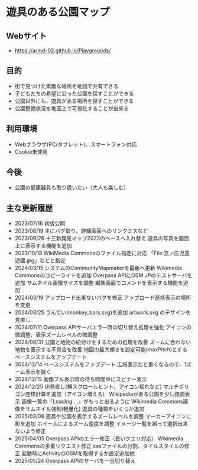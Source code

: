 # 遊具のある公園マップ

## Webサイト
* https://armd-02.github.io/Playgrounds/

## 目的
* 街で見つけた素敵な場所を地図で共有できる
* 子どもたちの希望に沿った公園を探すことができる
* 公園以外にも、遊具がある場所を探すことができる
* 公園整備状況を地図上で可視化することが出来る

## 利用環境
* Webブラウザ(PC/タブレット)、スマートフォン対応
* Cookie未使用

## 今後
* 公園の健康器具も取り扱いたい（大人も楽しむ）

## 主な更新履歴
* 2023/07/16 初版公開
* 2023/08/19 主にバグ取り。詳細画面へのリンクミスなど
* 2023/09/26 十三新発見マップ2023のベースへ入れ替え
             遊具の写真を画面上に表示する機能を追加
* 2023/10/18 WikiMedia Commonsのファイル指定に対応
             「File:笠ノ庄児童遊園.jpg」などと指定
* 2024/03/15 システムのCommunityMapmakerを最新へ更新
             Wikimedia Commonsのコピーライトを追加
             Overpass APIにOSM JPのテストサーバを追加
             サムネイル画像サイズを調整
             編集画面でコメントを表示する機能を追加
* 2024/03/19 アップロード出来ないバグを修正
             アップロード進捗表示の場所を変更
* 2024/03/25 うんてい(monkey_bars.svg)を追加
             artwork.svg のデザインを見直し
* 2024/07/11 Overpass APIサーバエラー時の切り替え処理を強化
             アイコンの微調整、表示ズームレベルの微調整
* 2024/08/31 公園と地物の紐付けをするための処理を改善
             ズームに合わない地物を表示する不具合を改善
             地図の最大傾きを設定可能(maxPitch)とする
             ベースシステムをアップデート
* 2024/12/14 ベースシステムをアップデート
             広域表示だと重くなるので、1ズーム表示を狭く
* 2024/12/15 画像フル表示時の待ち時間中にスピナー表示
* 2024/12/25 UI見直し(横スクロールヒント、アイコン揺れなど)
             マルチポリゴン座標計算を追加（アイコン増える）
             Wikipediaがある公園を少し強調表示
             画像一覧の「Loading ...」がもっと出るように
             Wikimedia Commons画像をサムネイル強制(軽量化)
             遊具の種類をいくつか追加
* 2025/03/08 遊具や公園を表示するズームレベルを調整
             マーカーアイコンに影を追加
             ホイールによるズーム速度を調整
             イメージ一覧を誤って選択出来ないよう修正
* 2025/04/05 Overpass APIのエラー修正（長いクエリ対応）
             Wikimedia Commonsの多重リクエスト修正
             cssファイルの分割、タイルスタイルの修正
             起動時にActivityのOSMを取得するか設定追加他
* 2025/05/24 Overpass APIのサーバを一旦切り替え
